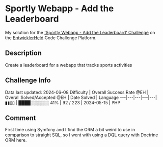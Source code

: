 # Sportly Webapp - Add the Leaderboard

My solution for the ['Sportly Webapp - Add the Leaderboard' Challenge](https://platform.entwicklerheld.de/challenge/sportly-webapp-add-the-leaderboard?technology=PHP) on the [EntwicklerHeld](https://platform.entwicklerheld.de/) Code Challenge Platform.

## Description
Create a leaderboard for a webapp that tracks sports activities

## Challenge Info
Data last updated: 2024-06-08
Difficulty | Overall Success Rate @EH | Overall Solved/Accepted @EH | Date Solved | Language
---|---|---|---|---|
▮▮▯▯ | ████░░░░░░ 41% | 92 / 223 | 2024-05-15 | PHP

## Comment
First time using Symfony and I find the ORM a bit weird to use in comparison to straight SQL, so I went with using a DQL query with Doctrine ORM here.